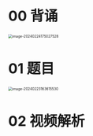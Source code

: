 # 00 背诵

<img src="https://cvp.oss-cn-shanghai.aliyuncs.com/picgo/202402241750939.png" alt="image-20240224175027528" style="zoom:50%;" />

# 01 题目

<img src="https://cvp.oss-cn-shanghai.aliyuncs.com/picgo/202402231636731.png" alt="image-20240223163615530" style="zoom:50%;" />



# 02 视频解析

